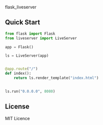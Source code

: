 flask_liveserver


Quick Start
-------
```python
from flask import Flask
from liveserver import LiveServer

app = Flask()

ls = LiveServer(app)


@app.route("/")
def index():
    return ls.render_template("index.html")
    

ls.run("0.0.0.0", 8080)
```

License
-------
MIT Licence
